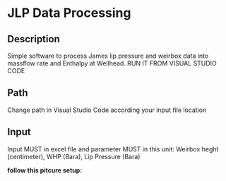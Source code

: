 # JLP Data Processing

## Description
Simple software to process James lip pressure and weirbox data into massflow rate and Enthalpy at Wellhead. RUN IT FROM VISUAL STUDIO CODE

## Path
Change path in Visual Studio Code according your input file location

## Input 
Input MUST in excel file and parameter MUST in this unit: Weirbox heght (centimeter), WHP (Bara), Lip Pressure (Bara)

**follow this pitcure setup:**
